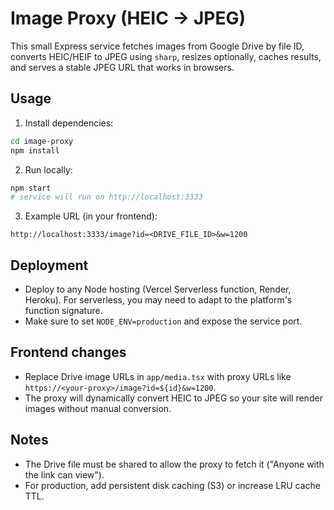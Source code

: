 Image Proxy (HEIC → JPEG)
=================================

This small Express service fetches images from Google Drive by file ID, converts HEIC/HEIF to JPEG using `sharp`, resizes optionally, caches results, and serves a stable JPEG URL that works in browsers.

Usage
-----

1. Install dependencies:

```bash
cd image-proxy
npm install
```

2. Run locally:

```bash
npm start
# service will run on http://localhost:3333
```

3. Example URL (in your frontend):

```
http://localhost:3333/image?id=<DRIVE_FILE_ID>&w=1200
```

Deployment
----------
- Deploy to any Node hosting (Vercel Serverless function, Render, Heroku). For serverless, you may need to adapt to the platform's function signature.
- Make sure to set `NODE_ENV=production` and expose the service port.

Frontend changes
----------------
- Replace Drive image URLs in `app/media.tsx` with proxy URLs like `https://<your-proxy>/image?id=${id}&w=1200`.
- The proxy will dynamically convert HEIC to JPEG so your site will render images without manual conversion.

Notes
-----
- The Drive file must be shared to allow the proxy to fetch it ("Anyone with the link can view").
- For production, add persistent disk caching (S3) or increase LRU cache TTL.
